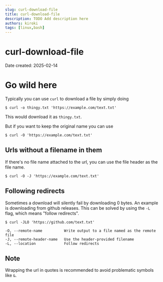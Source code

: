 ```yaml
---
slug: curl-download-file
title: curl-download-file
description: TODO Add description here
authors: kiroki
tags: [linux,bash]
---
```


# curl-download-file

Date created: 2025-02-14

# Go wild here

Typically you can use `curl` to download a file by simply doing 

```shell-session
$ curl -o thingy.txt 'https://example.com/text.txt'
```

This would download it as `thingy.txt`.

But if you want to keep the original name you can use

```shell-session
$ curl -O 'https://example.com/text.txt'
```

## Urls without a filename in them

If there's no file name attached to the url, you can use the file header as the
file name.

```shell-session
$ curl -O -J 'https://example.com/text.txt'
```

## Following redirects

Sometimes a download will silently fail by downloading 0 bytes. An example is
downloading from github releases. This can be solved by using the `-L` flag,
which means "follow redirects".

```shell-session
$ curl -JLO 'https://github.com/text.txt'
```
```shell-session
-O, --remote-name          Write output to a file named as the remote file  
-J, --remote-header-name   Use the header-provided filename
-L, --location             Follow redirects
```

## Note

Wrapping the url in quotes is recommended to avoid problematic symbols like `&`.
